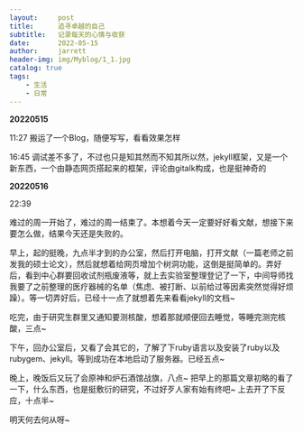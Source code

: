 ```yaml
---
layout:     post
title:      追寻卓越的自己
subtitle:   记录每天的心情与收获
date:       2022-05-15
author:     jarrett
header-img: img/Myblog/1_1.jpg
catalog: true
tags:
    - 生活
    - 日常
---
```


**20220515**

11:27 搬运了一个Blog，随便写写，看看效果怎样

16:45 调试差不多了，不过也只是知其然而不知其所以然，jekyll框架，又是一个新东西，一个由静态网页搭起来的框架，评论由gitalk构成，也是挺神奇的

**20220516**

22:39 

难过的周一开始了，难过的周一结束了。本想着今天一定要好好看文献，想接下来要怎么做，结果今天还是失败的。

早上，起的挺晚，九点半才到的办公室，然后打开电脑，打开文献（一篇老师之前发我的硕士论文），然后就想着给网页增加个树洞功能，这倒是挺简单的。弄好后，看到中心群要回收试剂瓶废液等，就上去实验室整理登记了一下，中间导师找我要了之前整理的医疗器械的名单（焦虑、被打断、以前给过等因素突然觉得好烦躁）。等一切弄好后，已经十一点了就想着先来看看jekyll的文档~

吃完，由于研究生群里又通知要测核酸，想着那就顺便回去睡觉，等睡完测完核酸，三点~

下午，回办公室后，又看了会其它的，了解了下ruby语言以及安装了ruby以及rubygem、jekyll。等到成功在本地启动了服务器。已经五点~

晚上，晚饭后又玩了会原神和炉石酒馆战旗，八点~ 把早上的那篇文章初略的看了一下，什么东西，也是挺敷衍的研究，不过好歹人家有始有终吧~ 上去开了下反应，十点半~

明天何去何从呀~